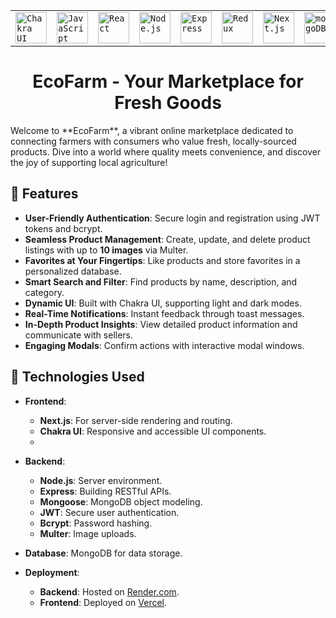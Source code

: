 
<div align="center">
	<table>  
		<tr>
			<td><code><img width="50" src="https://user-images.githubusercontent.com/25181517/190887639-d0ba4ec9-ddbe-45dd-bea1-4db83846503e.png" alt="Chakra UI" title="Chakra UI"/></code></td>
			<td><code><img width="50" src="https://user-images.githubusercontent.com/25181517/117447155-6a868a00-af3d-11eb-9cfe-245df15c9f3f.png" alt="JavaScript" title="JavaScript"/></code></td>
			<td><code><img width="50" src="https://user-images.githubusercontent.com/25181517/183897015-94a058a6-b86e-4e42-a37f-bf92061753e5.png" alt="React" title="React"/></code></td>
			<td><code><img width="50" src="https://user-images.githubusercontent.com/25181517/183568594-85e280a7-0d7e-4d1a-9028-c8c2209e073c.png" alt="Node.js" title="Node.js"/></code></td>
			<td><code><img width="50" src="https://user-images.githubusercontent.com/25181517/183859966-a3462d8d-1bc7-4880-b353-e2cbed900ed6.png" alt="Express" title="Express"/></code></td>
			<td><code><img width="50" src="https://user-images.githubusercontent.com/25181517/187896150-cc1dcb12-d490-445c-8e4d-1275cd2388d6.png" alt="Redux" title="Redux"/></code></td>
			<td><code><img width="50" src="https://github.com/marwin1991/profile-technology-icons/assets/136815194/5f8c622c-c217-4649-b0a9-7e0ee24bd704" alt="Next.js" title="Next.js"/></code></td>
			<td><code><img width="50" src="https://user-images.githubusercontent.com/25181517/182884177-d48a8579-2cd0-447a-b9a6-ffc7cb02560e.png" alt="mongoDB" title="mongoDB"/></code></td>
		</tr>
	</table>
</div>

<h1 align="center"> EcoFarm - Your Marketplace for Fresh Goods</h1>
Welcome to **EcoFarm**, a vibrant online marketplace dedicated to connecting farmers with consumers who value fresh, locally-sourced products. Dive into a world where quality meets convenience, and discover the joy of supporting local agriculture!



## 🌟 Features
- **User-Friendly Authentication**: Secure login and registration using JWT tokens and bcrypt.
- **Seamless Product Management**: Create, update, and delete product listings with up to **10 images** via Multer.
- **Favorites at Your Fingertips**: Like products and store favorites in a personalized database.
- **Smart Search and Filter**: Find products by name, description, and category.
- **Dynamic UI**: Built with Chakra UI, supporting light and dark modes.
- **Real-Time Notifications**: Instant feedback through toast messages.
- **In-Depth Product Insights**: View detailed product information and communicate with sellers.
- **Engaging Modals**: Confirm actions with interactive modal windows.

## 🔧 Technologies Used
- **Frontend**: 
  - **Next.js**: For server-side rendering and routing.
  - **Chakra UI**: Responsive and accessible UI components.
  - 
- **Backend**: 
  - **Node.js**: Server environment.
  - **Express**: Building RESTful APIs.
  - **Mongoose**: MongoDB object modeling.
  - **JWT**: Secure user authentication.
  - **Bcrypt**: Password hashing.
  - **Multer**: Image uploads.

- **Database**: MongoDB for data storage.
- **Deployment**:
  - **Backend**: Hosted on [Render.com](https://render.com).
  - **Frontend**: Deployed on [Vercel](https://vercel.com).


